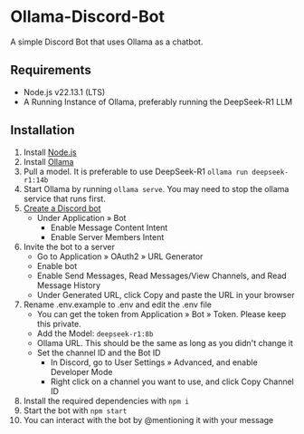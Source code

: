 # Ollama-Discord-Bot

A simple Discord Bot that uses Ollama as a chatbot.

## Requirements

- Node.js v22.13.1 (LTS)
- A Running Instance of Ollama, preferably running the DeepSeek-R1 LLM

## Installation

1. Install [Node.js](https://nodejs.org/en)
2. Install [Ollama](https://ollama.com/)
3. Pull a model. It is preferable to use DeepSeek-R1
   `ollama run deepseek-r1:14b`
4. Start Ollama by running `ollama serve`. You may need to stop the ollama service that runs first.
5. [Create a Discord bot](https://discord.com/developers/applications)
   - Under Application » Bot
     - Enable Message Content Intent
     - Enable Server Members Intent
6. Invite the bot to a server
   - Go to Application » OAuth2 » URL Generator
   - Enable bot
   - Enable Send Messages, Read Messages/View Channels, and Read Message History
   - Under Generated URL, click Copy and paste the URL in your browser
7. Rename .env.example to .env and edit the .env file
   - You can get the token from Application » Bot » Token. Please keep this private.
   - Add the Model: `deepseek-r1:8b`
   - Ollama URL. This should be the same as long as you didn't change it
   - Set the channel ID and the Bot ID
     - In Discord, go to User Settings » Advanced, and enable Developer Mode
     - Right click on a channel you want to use, and click Copy Channel ID
8. Install the required dependencies with `npm i`
9. Start the bot with `npm start`
10. You can interact with the bot by @mentioning it with your message
